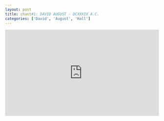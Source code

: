 ```yaml
---
layout: post
title: chant#1: DAVID AUGUST - DCXXXIX A.C.
categories: ['David', 'August', 'Hall']
---
```


<style>.embed-container { position: relative; padding-bottom: 56.25%; height: 0; overflow: hidden; max-width: 100%; } .embed-container iframe, .embed-container object, .embed-container embed { position: absolute; top: 0; left: 0; width: 100%; height: 100%; }</style><div class='embed-container'><iframe src='https://www.youtube.com/embed/rEl_F-EZvGY' frameborder='0' allowfullscreen></iframe></div>